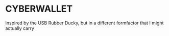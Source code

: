 # CYBERWALLET
 Inspired by the USB Rubber Ducky, but in a different formfactor that I might actually carry
